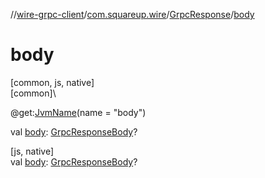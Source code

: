 //[wire-grpc-client](../../../index.md)/[com.squareup.wire](../index.md)/[GrpcResponse](index.md)/[body](body.md)

# body

[common, js, native]\
[common]\

@get:[JvmName](https://kotlinlang.org/api/latest/jvm/stdlib/kotlin.jvm/-jvm-name/index.html)(name = "body")

val [body](body.md): [GrpcResponseBody](../-grpc-response-body/index.md)?

[js, native]\
val [body](body.md): [GrpcResponseBody](../-grpc-response-body/index.md)?
